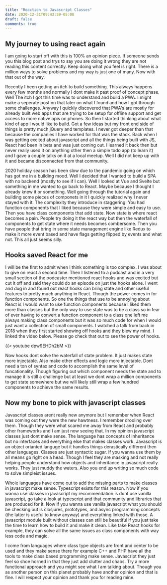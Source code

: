 ```yaml
---
title: "Reaction to Javascript Classes"
date: 2020-12-31T09:43:59-05:00
draft: false
comments: true
---
```


## My journey to using react again

I am going to start off with this is 100% an opinion piece. If someone sends you this blog post and trys to say you are doing it wrong they are not reading this content correctly. Keep doing what you feel is right. There is a million ways to solve problems and my way is just one of many. Now with that out of the way. 

Recently I been getting an itch to build something. This always happens every few months and normally I dont make it past proof of concept phase. Well The itch I got this time was to understand and build a PWA. I might make a seperate post on that later on what I found and how I got through some challenges. Anyway I quickly discovered that PWA's are mostly for already built web apps that are trying to be setup for offline support and get access to more native apis on phones. So then I started thinking about what kind of app I would like to build. Got a few ideas but my front end side of things is pretty much jQuery and templates. I never got deeper than that because the companies I have worked for that was the stack. Back when I was getting excited about javascript and all the things being built with JS, React had been in beta and was just coming out. I learned it back then but never really used it on anything other then a simple todo app (to learn it) and I gave a couple talks on it at a local meetup. Well I did not keep up with it and became disconnected from that community. 

2020 holiday season has been slow due to the pandemic going on which has got me in a building mood. Well I decided that I wanted to build a SPA with no backend (mostly to see if I can). Well I looked at Vue and Svelte but something in me wanted to go back to React. Maybe because I thought I already knew it or something. Well going through the tutorial again and building some pieces of componets in it I quickly realized why I never stayed with it. The complexity they introduce in staggering. You had function components that I liked because they were simple and easy to use. Then you have class components that add state. Now state is where react becomes a pain. People try doing it the react way but then the waterfall of components to get state where it needs becomes combersome. Then you have people that bring in some state management engine like Redux to make it more event based and have flags getting flipped by events and what not. This all just seems silly.

## Hooks saved React for me

I will be the first to admit when I think something is too complex. I was about to give on react a second time. Then I listened to a podcast and in a very small section of the podcaster mentioned react hooks and was excited but cut it off and said they could do an episode on just the hooks alone. I went and dug in and found out react hooks can bring state and other useful features to pretty much anything in React. Though the power comes in for function components. So one the things that use to be annoying about React is I would want to use function components because I liked them more than classes but the only way to use state was to be a class so in fear of ever having to convert a function component to a class one left me always making class components but it was so much code for when I would just want a collection of small components. I watched a talk from back in 2018 when they first started showing off hooks and they blew my mind. I linked the video below. Please go check that out to see the power of hooks.

{{< youtube dpw9EHDh2bM >}}

Now hooks dont solve the waterfall of state problem. It just makes state more injectable. Also make other effects and logic more injectable. Dont need a ton of syntax and code to accomplish the same level of funcationality. Though figuring out which component needs the state and to manage it is still a challenge but at least we dont wrap a million components to get state somewhere but we will likely still wrap a few hundred components to achieve the same results. 

## Now my bone to pick with javascript classes

Javascript classes arent really new anymore but I remember when React was coming out they were the new hawtness. I remember drooling over them. Though they were what scared me away from React and probably other frameworks and I am just now seeing that. In my opinion javascript classes just dont make sense. The language has concepts of inheritance but no interfaces and everything else that makes classes work. Javascript is an object orianted languge but it handles things derastically different then other languages. Classes are just syntactic sugar. If you wanna use them by all means go right on a head. Though I feel they are masking and not really helping people understand how objects and inheritance in javascript really works. They just muddy the waters. Also you end up writing so much code to solve simpleist issues. 

Whole languages have come out to add the missing parts to make classes in javascript make sense. Typescript exists for this reason. Now if you wanna use classes in javascript my recommendation is dont use vanilla javascript, go take a look at typescript and that community and libraries that are produced for it. Now if you wanna use vanilla javascript what you should be checking out is closjures, prototypes, and async programming concepts (the latter is useful to know anyway) and everything linked with those. A javascript module built without classes can still be beautiful if you just take the time to learn how to build it and make it clean. Like take React hooks for example, they can solve all the same issues as class components with way less code and magic.

I come from languages where class type objects are front and center to be used and they make sense there for example C++ and PHP have all the tools to make class based programming make sense. Javascript they just feel so shoe horned in that they just add clutter and chaos. Try a more functional approach and you might see what I am talking about. Though you as another person on this planet probably have another opinion and that is fine. I will respect your opinion and thank you for reading mine. 